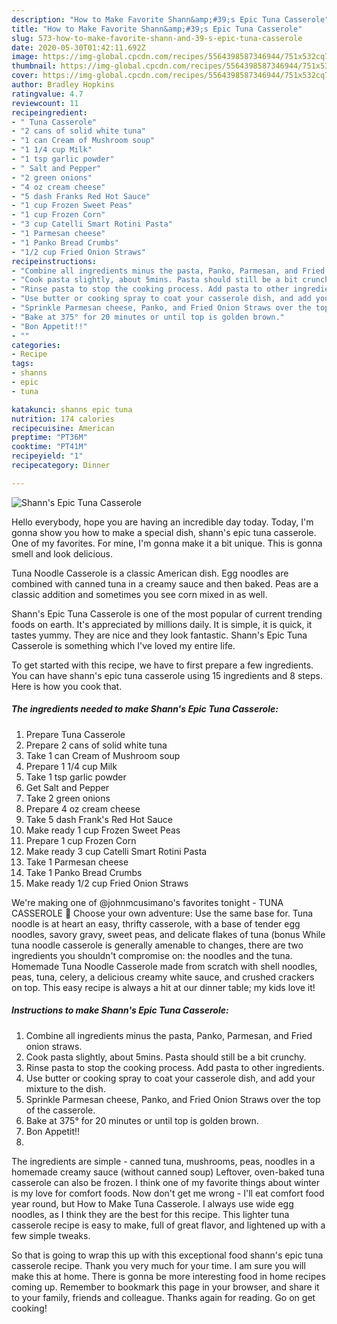 ```yaml
---
description: "How to Make Favorite Shann&amp;#39;s Epic Tuna Casserole"
title: "How to Make Favorite Shann&amp;#39;s Epic Tuna Casserole"
slug: 573-how-to-make-favorite-shann-and-39-s-epic-tuna-casserole
date: 2020-05-30T01:42:11.692Z
image: https://img-global.cpcdn.com/recipes/5564398587346944/751x532cq70/shanns-epic-tuna-casserole-recipe-main-photo.jpg
thumbnail: https://img-global.cpcdn.com/recipes/5564398587346944/751x532cq70/shanns-epic-tuna-casserole-recipe-main-photo.jpg
cover: https://img-global.cpcdn.com/recipes/5564398587346944/751x532cq70/shanns-epic-tuna-casserole-recipe-main-photo.jpg
author: Bradley Hopkins
ratingvalue: 4.7
reviewcount: 11
recipeingredient:
- " Tuna Casserole"
- "2 cans of solid white tuna"
- "1 can Cream of Mushroom soup"
- "1 1/4 cup Milk"
- "1 tsp garlic powder"
- " Salt and Pepper"
- "2 green onions"
- "4 oz cream cheese"
- "5 dash Franks Red Hot Sauce"
- "1 cup Frozen Sweet Peas"
- "1 cup Frozen Corn"
- "3 cup Catelli Smart Rotini Pasta"
- "1 Parmesan cheese"
- "1 Panko Bread Crumbs"
- "1/2 cup Fried Onion Straws"
recipeinstructions:
- "Combine all ingredients minus the pasta, Panko, Parmesan, and Fried onion straws."
- "Cook pasta slightly, about 5mins. Pasta should still be a bit crunchy."
- "Rinse pasta to stop the cooking process. Add pasta to other ingredients."
- "Use butter or cooking spray to coat your casserole dish, and add your mixture to the dish."
- "Sprinkle Parmesan cheese, Panko, and Fried Onion Straws over the top of the casserole."
- "Bake at 375° for 20 minutes or until top is golden brown."
- "Bon Appetit!!"
- ""
categories:
- Recipe
tags:
- shanns
- epic
- tuna

katakunci: shanns epic tuna 
nutrition: 174 calories
recipecuisine: American
preptime: "PT36M"
cooktime: "PT41M"
recipeyield: "1"
recipecategory: Dinner

---
```



![Shann&#39;s Epic Tuna Casserole](https://img-global.cpcdn.com/recipes/5564398587346944/751x532cq70/shanns-epic-tuna-casserole-recipe-main-photo.jpg)

Hello everybody, hope you are having an incredible day today. Today, I'm gonna show you how to make a special dish, shann&#39;s epic tuna casserole. One of my favorites. For mine, I'm gonna make it a bit unique. This is gonna smell and look delicious.

Tuna Noodle Casserole is a classic American dish. Egg noodles are combined with canned tuna in a creamy sauce and then baked. Peas are a classic addition and sometimes you see corn mixed in as well.

Shann&#39;s Epic Tuna Casserole is one of the most popular of current trending foods on earth. It's appreciated by millions daily. It is simple, it is quick, it tastes yummy. They are nice and they look fantastic. Shann&#39;s Epic Tuna Casserole is something which I've loved my entire life.


To get started with this recipe, we have to first prepare a few ingredients. You can have shann&#39;s epic tuna casserole using 15 ingredients and 8 steps. Here is how you cook that.

<!--inarticleads1-->

##### The ingredients needed to make Shann&#39;s Epic Tuna Casserole:

1. Prepare  Tuna Casserole
1. Prepare 2 cans of solid white tuna
1. Take 1 can Cream of Mushroom soup
1. Prepare 1 1/4 cup Milk
1. Take 1 tsp garlic powder
1. Get  Salt and Pepper
1. Take 2 green onions
1. Prepare 4 oz cream cheese
1. Take 5 dash Frank&#39;s Red Hot Sauce
1. Make ready 1 cup Frozen Sweet Peas
1. Prepare 1 cup Frozen Corn
1. Make ready 3 cup Catelli Smart Rotini Pasta
1. Take 1 Parmesan cheese
1. Take 1 Panko Bread Crumbs
1. Make ready 1/2 cup Fried Onion Straws


We&#39;re making one of @johnmcusimano&#39;s favorites tonight - TUNA CASSEROLE 🙌 Choose your own adventure: Use the same base for. Tuna noodle is at heart an easy, thrifty casserole, with a base of tender egg noodles, savory gravy, sweet peas, and delicate flakes of tuna (bonus While tuna noodle casserole is generally amenable to changes, there are two ingredients you shouldn&#39;t compromise on: the noodles and the tuna. Homemade Tuna Noodle Casserole made from scratch with shell noodles, peas, tuna, celery, a delicious creamy white sauce, and crushed crackers on top. This easy recipe is always a hit at our dinner table; my kids love it! 

<!--inarticleads2-->

##### Instructions to make Shann&#39;s Epic Tuna Casserole:

1. Combine all ingredients minus the pasta, Panko, Parmesan, and Fried onion straws.
1. Cook pasta slightly, about 5mins. Pasta should still be a bit crunchy.
1. Rinse pasta to stop the cooking process. Add pasta to other ingredients.
1. Use butter or cooking spray to coat your casserole dish, and add your mixture to the dish.
1. Sprinkle Parmesan cheese, Panko, and Fried Onion Straws over the top of the casserole.
1. Bake at 375° for 20 minutes or until top is golden brown.
1. Bon Appetit!!
1. 


The ingredients are simple - canned tuna, mushrooms, peas, noodles in a homemade creamy sauce (without canned soup) Leftover, oven-baked tuna casserole can also be frozen. I think one of my favorite things about winter is my love for comfort foods. Now don&#39;t get me wrong - I&#39;ll eat comfort food year round, but How to Make Tuna Casserole. I always use wide egg noodles, as I think they are the best for this recipe. This lighter tuna casserole recipe is easy to make, full of great flavor, and lightened up with a few simple tweaks. 

So that is going to wrap this up with this exceptional food shann&#39;s epic tuna casserole recipe. Thank you very much for your time. I am sure you will make this at home. There is gonna be more interesting food in home recipes coming up. Remember to bookmark this page in your browser, and share it to your family, friends and colleague. Thanks again for reading. Go on get cooking!
